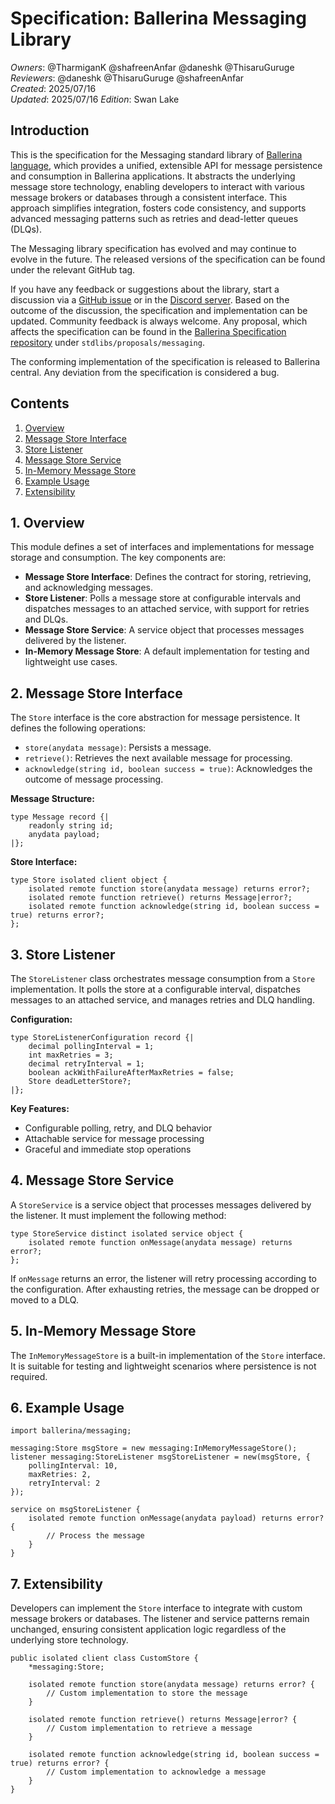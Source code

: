 # Specification: Ballerina Messaging Library

_Owners_: @TharmiganK @shafreenAnfar @daneshk @ThisaruGuruge
_Reviewers_: @daneshk @ThisaruGuruge @shafreenAnfar  
_Created_: 2025/07/16  
_Updated_: 2025/07/16
_Edition_: Swan Lake

## Introduction

This is the specification for the Messaging standard library of [Ballerina language](https://ballerina.io/), which 
provides a unified, extensible API for message persistence and consumption in Ballerina applications. It abstracts the 
underlying message store technology, enabling developers to interact with various message brokers or databases through 
a consistent interface. This approach simplifies integration, fosters code consistency, and supports advanced messaging 
patterns such as retries and dead-letter queues (DLQs).

The Messaging library specification has evolved and may continue to evolve in the future. The released versions of the 
specification can be found under the relevant GitHub tag.

If you have any feedback or suggestions about the library, start a discussion via a 
[GitHub issue](https://github.com/ballerina-platform/ballerina-standard-library/issues) or in the 
[Discord server](https://discord.gg/ballerinalang). Based on the outcome of the discussion, the specification and 
implementation can be updated. Community feedback is always welcome. Any proposal, which affects the 
specification can be found in the [Ballerina Specification repository](https://github.com/ballerina-platform/ballerina-spec/tree/master/stdlib/proposals) 
under `stdlibs/proposals/messaging`.

The conforming implementation of the specification is released to Ballerina central. Any deviation from the 
specification is considered a bug.

## Contents

1. [Overview](#1-overview)
2. [Message Store Interface](#2-message-store-interface)
3. [Store Listener](#3-store-listener)
4. [Message Store Service](#4-message-store-service)
5. [In-Memory Message Store](#5-in-memory-message-store)
6. [Example Usage](#6-example-usage)
7. [Extensibility](#7-extensibility)

## 1. Overview

This module defines a set of interfaces and implementations for message storage and consumption. The key components are:

- **Message Store Interface**: Defines the contract for storing, retrieving, and acknowledging messages.
- **Store Listener**: Polls a message store at configurable intervals and dispatches messages to an attached service, 
with support for retries and DLQs.
- **Message Store Service**: A service object that processes messages delivered by the listener.
- **In-Memory Message Store**: A default implementation for testing and lightweight use cases.

## 2. Message Store Interface

The `Store` interface is the core abstraction for message persistence. It defines the following operations:

- `store(anydata message)`: Persists a message.
- `retrieve()`: Retrieves the next available message for processing.
- `acknowledge(string id, boolean success = true)`: Acknowledges the outcome of message processing.

**Message Structure:**

```ballerina
type Message record {|
    readonly string id;
    anydata payload;
|};
```

**Store Interface:**

```ballerina
type Store isolated client object {
    isolated remote function store(anydata message) returns error?;
    isolated remote function retrieve() returns Message|error?;
    isolated remote function acknowledge(string id, boolean success = true) returns error?;
};
```

## 3. Store Listener

The `StoreListener` class orchestrates message consumption from a `Store` implementation. It polls the store at a 
configurable interval, dispatches messages to an attached service, and manages retries and DLQ handling.

**Configuration:**

```ballerina
type StoreListenerConfiguration record {|
    decimal pollingInterval = 1;
    int maxRetries = 3;
    decimal retryInterval = 1;
    boolean ackWithFailureAfterMaxRetries = false;
    Store deadLetterStore?;
|};
```

**Key Features:**
- Configurable polling, retry, and DLQ behavior
- Attachable service for message processing
- Graceful and immediate stop operations

## 4. Message Store Service

A `StoreService` is a service object that processes messages delivered by the listener. It must implement the following 
method:

```ballerina
type StoreService distinct isolated service object {
    isolated remote function onMessage(anydata message) returns error?;
};
```

If `onMessage` returns an error, the listener will retry processing according to the configuration. After exhausting 
retries, the message can be dropped or moved to a DLQ.

## 5. In-Memory Message Store

The `InMemoryMessageStore` is a built-in implementation of the `Store` interface. It is suitable for testing and 
lightweight scenarios where persistence is not required.

## 6. Example Usage

```ballerina
import ballerina/messaging;

messaging:Store msgStore = new messaging:InMemoryMessageStore();
listener messaging:StoreListener msgStoreListener = new(msgStore, {
    pollingInterval: 10,
    maxRetries: 2,
    retryInterval: 2
});

service on msgStoreListener {
    isolated remote function onMessage(anydata payload) returns error? {
        // Process the message
    }
}
```

## 7. Extensibility

Developers can implement the `Store` interface to integrate with custom message brokers or databases. The listener and 
service patterns remain unchanged, ensuring consistent application logic regardless of the underlying store technology.

```ballerina
public isolated client class CustomStore {
    *messaging:Store;
    
    isolated remote function store(anydata message) returns error? {
        // Custom implementation to store the message
    }

    isolated remote function retrieve() returns Message|error? {
        // Custom implementation to retrieve a message
    }

    isolated remote function acknowledge(string id, boolean success = true) returns error? {
        // Custom implementation to acknowledge a message
    }
}
```
